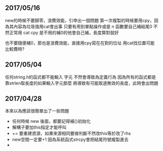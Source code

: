 ## 2017/05/16
new的時候不要歸零，浪費效能，引申出一個問題
第一次複製的時候要用cpy，因為其內容為垃圾值用cat會出事
只要有用到單點操作或是 n 函數要自己補結尾0
不然正常用 cat cpy 是不用的補0的他會自己補，長度算對就好

也不要隨便補0，那也是浪費效能，直接用cpy寫在在對的位址
用cat找位置可能比較費時?


## 2017/05/04
任何string.h的函式都不能輸入 字元 不然會導致為定義行為
因為所有的函式都是靠strlen取長度的如果輸入字元那麼
將導致有可能取道無效的長度，此時會出問題


## 2017/04/28
本來以為應該很簡單出了一些問題

- 任何時候 new 後面，都要記得補{}初始化
- 解構子要加this指定才能呼叫
- += 要重建資源，如果來源相同要做判斷不然改this等於改了rhs
- new空間一定要+1 因為系統函式strcpy會把結尾符號複製進去
- 
